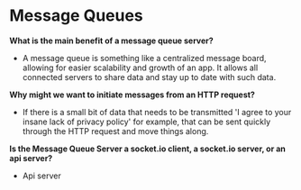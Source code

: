 # Message Queues

**What is the main benefit of a message queue server?**

- A message queue is something like a centralized message board, allowing for easier scalability and growth of an app. It allows all connected servers to share data and stay up to date with such data. 

**Why might we want to initiate messages from an HTTP request?**

- If there is a small bit of data that needs to be transmitted 'I agree to your insane lack of privacy policy' for example, that can be sent quickly through the HTTP request and move things along. 

**Is the Message Queue Server a socket.io client, a socket.io server, or an api server?**

- Api server
